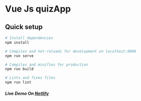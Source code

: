 # Vue Js quizApp

## Quick setup

``` bash
# Install dependencies
npm install

# Compiles and hot-reloads for development on localhost:8080
npm run serve

# Compiles and minifies for production
npm run build

# Lints and fixes files
npm run lint

```
##### Live Demo On [Netlify](https://vue-quiz-app1.netlify.app/)
